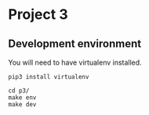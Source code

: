 # Project 3

## Development environment
You will need to have virtualenv installed.

    pip3 install virtualenv

    cd p3/
    make env
    make dev


